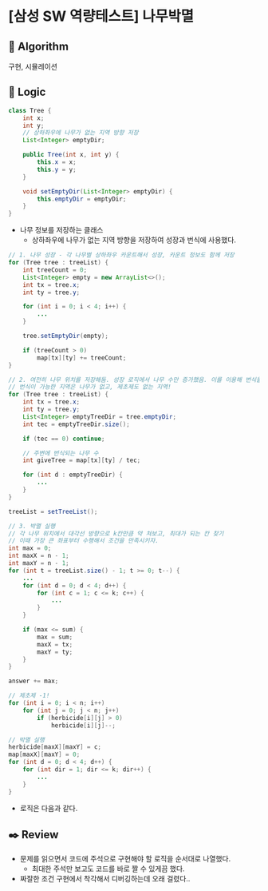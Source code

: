 # [삼성 SW 역량테스트] 나무박멸

## :pushpin: **Algorithm**

구현, 시뮬레이션

## :round_pushpin: **Logic**

```java
class Tree {
    int x;
    int y;
    // 상하좌우에 나무가 없는 지역 방향 저장
    List<Integer> emptyDir;

    public Tree(int x, int y) {
        this.x = x;
        this.y = y;
    }

    void setEmptyDir(List<Integer> emptyDir) {
        this.emptyDir = emptyDir;
    }
}
```

- 나무 정보를 저장하는 클래스
  - 상하좌우에 나무가 없는 지역 방향을 저장하여 성장과 번식에 사용했다.

```java
// 1. 나무 성장 - 각 나무별 상하좌우 카운트해서 성장, 카운트 정보도 함께 저장
for (Tree tree : treeList) {
    int treeCount = 0; 
    List<Integer> empty = new ArrayList<>();
    int tx = tree.x;
    int ty = tree.y;

    for (int i = 0; i < 4; i++) {
        ...
    }

    tree.setEmptyDir(empty);

    if (treeCount > 0)
        map[tx][ty] += treeCount;
}

// 2. 여전히 나무 위치를 저장해둠. 성장 로직에서 나무 수만 증가했음. 이를 이용해 번식을 진행
// 번식이 가능한 지역은 나무가 없고, 제초제도 없는 지역!
for (Tree tree : treeList) {
    int tx = tree.x;
    int ty = tree.y;
    List<Integer> emptyTreeDir = tree.emptyDir;
    int tec = emptyTreeDir.size();

    if (tec == 0) continue;

    // 주변에 번식되는 나무 수
    int giveTree = map[tx][ty] / tec;

    for (int d : emptyTreeDir) {
        ...
    }
}  

treeList = setTreeList();

// 3. 박멸 실행
// 각 나무 위치에서 대각선 방향으로 k칸만큼 약 쳐보고, 최대가 되는 칸 찾기
// 이때 가장 큰 좌표부터 수행해서 조건을 만족시키자.
int max = 0;
int maxX = n - 1;
int maxY = n - 1;
for (int t = treeList.size() - 1; t >= 0; t--) {
    ...
    for (int d = 0; d < 4; d++) {
        for (int c = 1; c <= k; c++) {
            ...
        }
    }

    if (max <= sum) {
        max = sum;
        maxX = tx;
        maxY = ty;
    }
}

answer += max;

// 제초제 -1!
for (int i = 0; i < n; i++)
    for (int j = 0; j < n; j++)
        if (herbicide[i][j] > 0) 
            herbicide[i][j]--;  

// 박멸 실행
herbicide[maxX][maxY] = c;
map[maxX][maxY] = 0;
for (int d = 0; d < 4; d++) {
    for (int dir = 1; dir <= k; dir++) {
        ...
    }
}
```

- 로직은 다음과 같다.

## :black_nib: **Review**
- 문제를 읽으면서 코드에 주석으로 구현해야 할 로직을 순서대로 나열했다.
  - 최대한 주석만 보고도 코드를 바로 짤 수 있게끔 했다.
- 짜잘한 조건 구현에서 착각해서 디버깅하는데 오래 걸렸다..